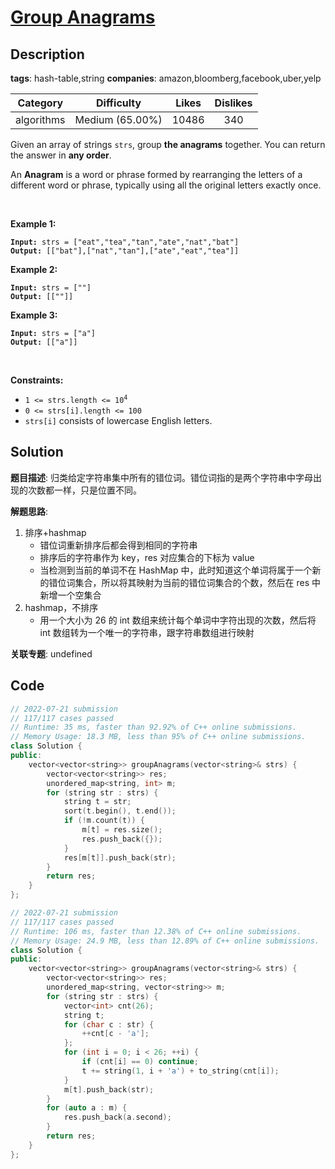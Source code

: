 # [Group Anagrams](https://leetcode.com/problems/group-anagrams/description/)

## Description

**tags**: hash-table,string
**companies**: amazon,bloomberg,facebook,uber,yelp

| Category | Difficulty | Likes | Dislikes |
| :------: | :--------: | :---: | :------: |
| algorithms | Medium (65.00%) | 10486 | 340 |

<p>Given an array of strings <code>strs</code>, group <strong>the anagrams</strong> together. You can return the answer in <strong>any order</strong>.</p>

<p>An <strong>Anagram</strong> is a word or phrase formed by rearranging the letters of a different word or phrase, typically using all the original letters exactly once.</p>

<p>&nbsp;</p>
<p><strong>Example 1:</strong></p>
<pre><code><strong>Input:</strong> strs = ["eat","tea","tan","ate","nat","bat"]
<strong>Output:</strong> [["bat"],["nat","tan"],["ate","eat","tea"]]</code></pre><p><strong>Example 2:</strong></p>
<pre><code><strong>Input:</strong> strs = [""]
<strong>Output:</strong> [[""]]</code></pre><p><strong>Example 3:</strong></p>
<pre><code><strong>Input:</strong> strs = ["a"]
<strong>Output:</strong> [["a"]]</code></pre>
<p>&nbsp;</p>
<p><strong>Constraints:</strong></p>

<ul>
	<li><code>1 &lt;= strs.length &lt;= 10<sup>4</sup></code></li>
	<li><code>0 &lt;= strs[i].length &lt;= 100</code></li>
	<li><code>strs[i]</code> consists of lowercase English letters.</li>
</ul>

## Solution

**题目描述**: 归类给定字符串集中所有的错位词。错位词指的是两个字符串中字母出现的次数都一样，只是位置不同。

**解题思路**:

1. 排序+hashmap
    - 错位词重新排序后都会得到相同的字符串
    - 排序后的字符串作为 key，res 对应集合的下标为 value
    - 当检测到当前的单词不在 HashMap 中，此时知道这个单词将属于一个新的错位词集合，所以将其映射为当前的错位词集合的个数，然后在 res 中新增一个空集合
2. hashmap，不排序
    - 用一个大小为 26 的 int 数组来统计每个单词中字符出现的次数，然后将 int 数组转为一个唯一的字符串，跟字符串数组进行映射

**关联专题**: undefined

## Code

```cpp
// 2022-07-21 submission
// 117/117 cases passed
// Runtime: 35 ms, faster than 92.92% of C++ online submissions.
// Memory Usage: 18.3 MB, less than 95% of C++ online submissions.
class Solution {
public:
    vector<vector<string>> groupAnagrams(vector<string>& strs) {
        vector<vector<string>> res;
        unordered_map<string, int> m;
        for (string str : strs) {
            string t = str;
            sort(t.begin(), t.end());
            if (!m.count(t)) {
                m[t] = res.size();
                res.push_back({});
            }
            res[m[t]].push_back(str);
        }
        return res;
    }
};
```

```cpp
// 2022-07-21 submission
// 117/117 cases passed
// Runtime: 106 ms, faster than 12.38% of C++ online submissions.
// Memory Usage: 24.9 MB, less than 12.89% of C++ online submissions.
class Solution {
public:
    vector<vector<string>> groupAnagrams(vector<string>& strs) {
        vector<vector<string>> res;
        unordered_map<string, vector<string>> m;
        for (string str : strs) {
            vector<int> cnt(26);
            string t;
            for (char c : str) {
                ++cnt[c - 'a'];
            };
            for (int i = 0; i < 26; ++i) {
                if (cnt[i] == 0) continue;
                t += string(1, i + 'a') + to_string(cnt[i]);
            }
            m[t].push_back(str);
        }
        for (auto a : m) {
            res.push_back(a.second);
        }
        return res;
    }
};
```
